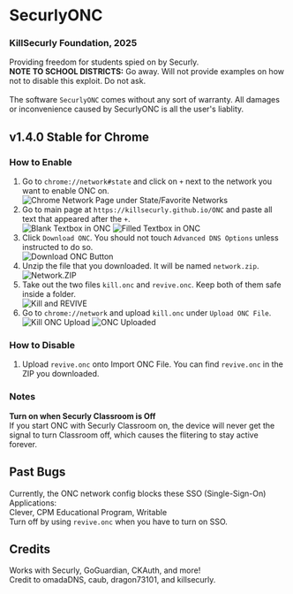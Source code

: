 # SecurlyONC
### KillSecurly Foundation, 2025
Providing freedom for students spied on by Securly.<br/>
__NOTE TO SCHOOL DISTRICTS:__ Go away. Will not provide examples on how not to disable this exploit. Do not ask.<br/>
<br/>
The software `SecurlyONC` comes without any sort of warranty. All damages or inconvenience caused by SecurlyONC is all the user's liablity.<br/>
## __v1.4.0 Stable for Chrome__<br/>
### How to Enable<br/>
1. Go to `chrome://network#state` and click on `+` next to the network you want to enable ONC on.<br/>
![Chrome Network Page under State/Favorite Networks](https://i.imgur.com/6zmw6Y8.png)
2. Go to main page at `https://killsecurly.github.io/ONC` and paste all text that appeared after the `+`.<br/>
![Blank Textbox in ONC](https://i.imgur.com/ynLRAVI.png)
![Filled Textbox in ONC](https://i.imgur.com/1DWDIKz.png)
3. Click `Download ONC`. You should not touch `Advanced DNS Options` unless instructed to do so.<br/>
![Download ONC Button](https://i.imgur.com/OMnP0Rm.png)
4. Unzip the file that you downloaded. It will be named `network.zip`.<br/>
![Network.ZIP](https://i.imgur.com/IDXxWm0.png)
5. Take out the two files `kill.onc` and `revive.onc`. Keep both of them safe inside a folder.<br/>
![Kill and REVIVE](https://i.imgur.com/LkfG9jo.png)
6. Go to `chrome://network` and upload `kill.onc` under `Upload ONC File`.<br/>
![Kill ONC Upload](https://i.imgur.com/BJiEiTt.png)
![ONC Uploaded](https://i.imgur.com/iw7L8Zx.png)

### How to Disable<br/>
1. Upload `revive.onc` onto Import ONC File. You can find `revive.onc` in the ZIP you downloaded.<br/>

### Notes<br/>
__Turn on when Securly Classroom is Off__<br/>
If you start ONC with Securly Classroom on, the device will never get the signal to turn Classroom off, which causes the flitering to stay active forever.<br/>

## Past Bugs<br/>
Currently, the ONC network config blocks these SSO (Single-Sign-On) Applications:<br/>
Clever, CPM Educational Program, Writable<br/>
Turn off by using `revive.onc` when you have to turn on SSO.<br/>

## Credits<br/>
Works with Securly, GoGuardian, CKAuth, and more!<br/>
Credit to omadaDNS, caub, dragon73101, and killsecurly.<br/>
